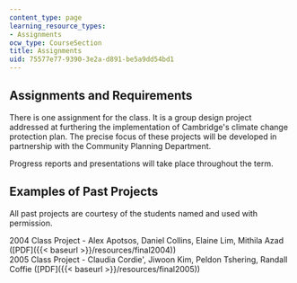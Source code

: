 ```yaml
---
content_type: page
learning_resource_types:
- Assignments
ocw_type: CourseSection
title: Assignments
uid: 75577e77-9390-3e2a-d891-be5a9dd54bd1
---
```


Assignments and Requirements
----------------------------

There is one assignment for the class. It is a group design project addressed at furthering the implementation of Cambridge's climate change protection plan. The precise focus of these projects will be developed in partnership with the Community Planning Department.

Progress reports and presentations will take place throughout the term.

Examples of Past Projects
-------------------------

All past projects are courtesy of the students named and used with permission.

2004 Class Project - Alex Apotsos, Daniel Collins, Elaine Lim, Mithila Azad ([PDF]({{< baseurl >}}/resources/final2004))  
2005 Class Project - Claudia Cordie', Jiwoon Kim, Peldon Tshering, Randall Coffie ([PDF]({{< baseurl >}}/resources/final2005))